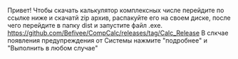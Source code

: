 Привет!
Чтобы скачать калькулятор комплексных числе перейдите по ссылке ниже и скачатй zip архив, распакуйте его на своем диске, после чего перейдите в папку dist и запустите файл .exe. 
https://github.com/Befivee/CompCalc/releases/tag/Calc_Release
В слкчае появления предупреждения от Системы нажмите "подробнее" и "Выполнить в любом случае" 
